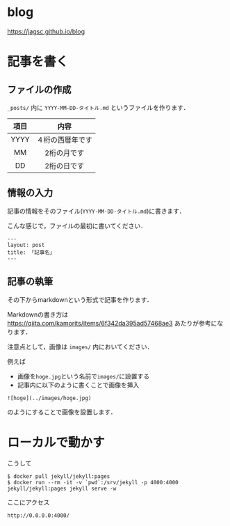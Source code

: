 
# blog

https://jagsc.github.io/blog

# 記事を書く

## ファイルの作成

`_posts/` 内に `YYYY-MM-DD-タイトル.md` というファイルを作ります．

|項目|内容|
|:-:|:-:|
|YYYY|４桁の西暦年です|
|MM|2桁の月です|
|DD|2桁の日です|

## 情報の入力
 
記事の情報をそのファイル(`YYYY-MM-DD-タイトル.md`)に書きます．

こんな感じで，ファイルの最初に書いてください．

```
---
layout: post
title: 「記事名」
---
```

## 記事の執筆

その下からmarkdownという形式で記事を作ります．

Markdownの書き方は https://qiita.com/kamorits/items/6f342da395ad57468ae3 あたりが参考になります．

注意点として，画像は `images/` 内においてください．

例えば
- 画像を`hoge.jpg`という名前で`images/`に設置する
- 記事内に以下のように書くことで画像を挿入

```
![hoge](../images/hoge.jpg)
```

のようにすることで画像を設置します．


# ローカルで動かす

こうして

```
$ docker pull jekyll/jekyll:pages
$ docker run --rm -it -v `pwd`:/srv/jekyll -p 4000:4000 jekyll/jekyll:pages jekyll serve -w
```

ここにアクセス

```
http://0.0.0.0:4000/
```